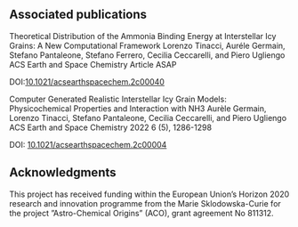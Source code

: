 ## Associated publications
Theoretical Distribution of the Ammonia Binding Energy at Interstellar Icy Grains: A New Computational Framework
Lorenzo Tinacci, Auréle Germain, Stefano Pantaleone, Stefano Ferrero, Cecilia Ceccarelli, and Piero Ugliengo
ACS Earth and Space Chemistry Article ASAP

DOI:[10.1021/acsearthspacechem.2c00040](https://pubs.acs.org/doi/10.1021/acsearthspacechem.2c00040)

Computer Generated Realistic Interstellar Icy Grain Models: Physicochemical Properties and Interaction with NH3
Aurèle Germain, Lorenzo Tinacci, Stefano Pantaleone, Cecilia Ceccarelli, and Piero Ugliengo
ACS Earth and Space Chemistry 2022 6 (5), 1286-1298

DOI: [10.1021/acsearthspacechem.2c00004](https://pubs.acs.org/doi/10.1021/acsearthspacechem.2c00004)

## Acknowledgments
This project has received funding within the European Union’s Horizon 2020 research and innovation programme from the Marie Sklodowska-Curie for the project ”Astro-Chemical Origins” (ACO), grant agreement No 811312.